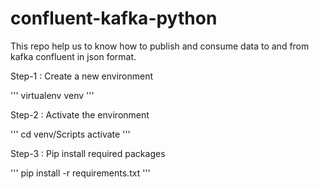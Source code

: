 # confluent-kafka-python


This repo help us to know how to publish and consume data to and from kafka confluent in json format.

Step-1 : Create a new environment

'''
virtualenv venv
'''

Step-2 : Activate the environment

'''
cd venv/Scripts
activate
'''

Step-3 : Pip install required packages

'''
pip install -r requirements.txt
'''


